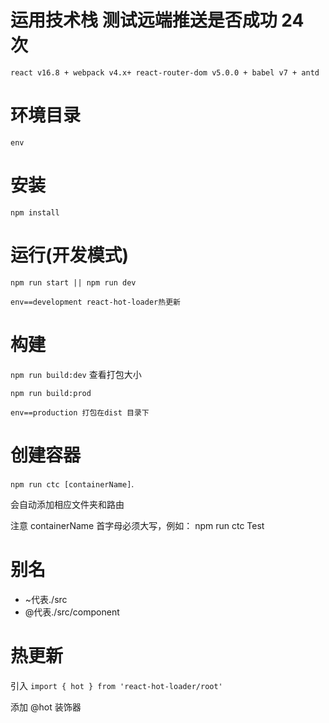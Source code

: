 # 运用技术栈 测试远端推送是否成功 24 次

`react v16.8 + webpack v4.x+ react-router-dom v5.0.0 + babel v7 + antd`

# 环境目录

`env`

# 安装

`npm install`

# 运行(开发模式)

`npm run start || npm run dev`

`env==development react-hot-loader热更新`

# 构建

`npm run build:dev` 查看打包大小

`npm run build:prod`

`env==production 打包在dist 目录下`

# 创建容器

`npm run ctc [containerName]`.

会自动添加相应文件夹和路由

注意 containerName 首字母必须大写，例如： npm run ctc Test

# 别名

- ~代表./src
- @代表./src/component

# 热更新

引入 `import { hot } from 'react-hot-loader/root'`

添加 @hot 装饰器

